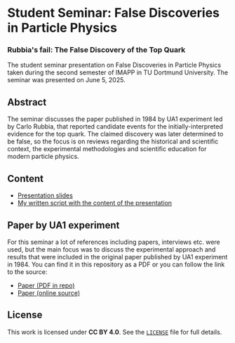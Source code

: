 # Student Seminar: False Discoveries in Particle Physics
### Rubbia's fail: The False Discovery of the Top Quark
The student seminar presentation on False Discoveries in Particle Physics taken during the second semester of IMAPP in TU Dortmund University. 
The seminar was presented on June 5, 2025.

## Abstract
The seminar discusses the paper published in 1984 by UA1 experiment led by Carlo Rubbia, that reported candidate events for the initially-interpreted evidence for the top quark. The claimed discovery was later determined to be false, so the focus is on reviews regarding the historical and scientific context, the experimental methodologies and scientific education for modern particle physics.

## Content
- [Presentation slides](TopQuark_seminar_slides.pdf)
- [My written script with the content of the presentation](TopQuark_seminar_script.pdf)

## Paper by UA1 experiment
For this seminar a lot of references including papers, interviews etc. were used, but the main focus was to discuss the experimental approach and results that were included in the original paper published by UA1 experiment in 1984. You can find it in this repository as a PDF or you can follow the link to the source:
- [Paper (PDF in repo)](paper.pdf)
- [Paper (online source)](https://www.sciencedirect.com/science/article/abs/pii/0370269384914102?via%3Dihub)

## License
This work is licensed under **CC BY 4.0**. See the [`LICENSE`](LICENSE) file for full details.
